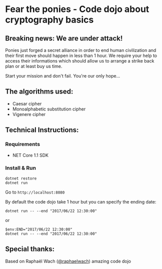 # Fear the ponies - Code dojo about cryptography basics 

## Breaking news: We are under attack!

Ponies just forged a secret alliance in order to end human civilization and their first move should happen in less than 1 hour. We require your help to access their informations which should allow us to arrange a strike back plan or at least buy us time.

Start your mission and don't fail. You're our only hope...

## The algorithms used:

* Caesar cipher
* Monoalphabetic substitution cipher
* Vigenere cipher

## Technical Instructions:

### Requirements
- NET Core 1.1 SDK

### Install & Run

```
dotnet restore
dotnet run
```

Go to ```http://localhost:8080```

By default the code dojo take 1 hour but you can specify the ending date:

```
dotnet run -- --end "2017/06/22 12:30:00" 
```

or

```
$env:END="2017/06/22 12:30:00"
dotnet run -- --end "2017/06/22 12:30:00" 
```


## Special thanks:

Based on Raphaël Wach ([@raphaelwach](https://twitter.com/raphaelwach)) amazing code dojo
